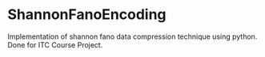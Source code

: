 # ShannonFanoEncoding
Implementation of shannon fano data compression technique using python.
Done for ITC Course Project.
